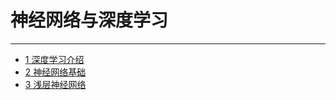 # 神经网络与深度学习

---

- [1 深度学习介绍](./1-深度学习介绍/README.md)
- [2 神经网络基础](./2-神经网络基础/README.md)
- [3 浅层神经网络](./3-浅层神经网络/README.md)
